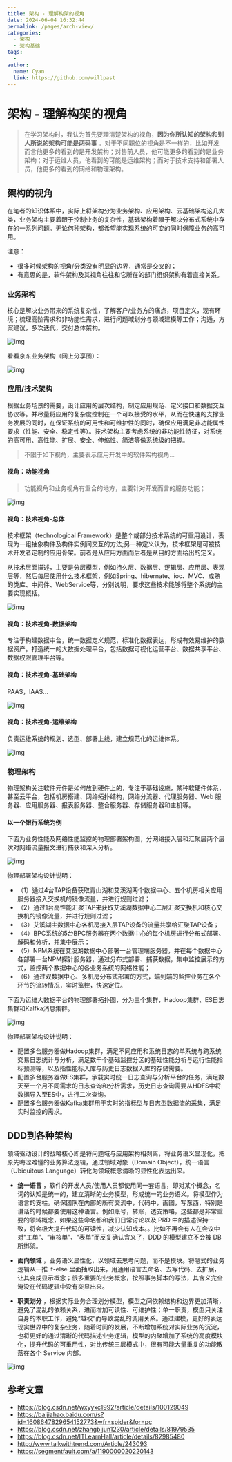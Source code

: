 ```yaml
---
title: 架构 - 理解构架的视角
date: 2024-06-04 16:32:44
permalink: /pages/arch-view/
categories:
  - 架构
  - 架构基础
tags:
  - 
author: 
  name: Cyan
  link: https://github.com/willpast
---
```

# 架构 - 理解构架的视角

> 在学习架构时，我认为首先要理清楚架构的视角，**因为你所认知的架构和别人所说的架构可能是两码事**
> 。对于不同职位的视角是不一样的，比如开发而言他更多的看到的是开发架构；对售前人员，他可能更多的看到的是业务架构；对于运维人员，他看到的可能是运维架构；而对于技术支持和部署人员，他更多的看到的网络和物理架构。
 
## 架构的视角

在笔者的知识体系中，实际上将架构分为业务架构、应用架构、云基础架构这几大类，业务架构主要着眼于控制业务的复杂性，基础架构着眼于解决分布式系统中存在的一系列问题。无论何种架构，都希望能实现系统的可变的同时保障业务的高可用。

注意：

  * 很多时候架构的视角/分类没有明显的边界，通常是交叉的；
  * 有意思的是，软件架构及其视角往往和它所在的部门组织架构有着直接关系。

### 业务架构

核心是解决业务带来的系统复杂性，了解客户/业务方的痛点，项目定义，现有环境；梳理高阶需求和非功能性需求，进行问题域划分与领域建模等工作；沟通，方案建议，多次迭代，交付总体架构。

![img](https://cdn.jsdelivr.net/gh/willpast/image/blog/ka_java/arch-x-view-1.png)

看看京东业务架构（网上分享图）：

![img](https://cdn.jsdelivr.net/gh/willpast/image/blog/ka_java/arch-x-view-2.jpg)

### 应用/技术架构

根据业务场景的需要，设计应用的层次结构，制定应用规范、定义接口和数据交互协议等。并尽量将应用的复杂度控制在一个可以接受的水平，从而在快速的支撑业务发展的同时，在保证系统的可用性和可维护性的同时，确保应用满足非功能属性要求（性能、安全、稳定性等）。技术架构主要考虑系统的非功能性特征，对系统的高可用、高性能、扩展、安全、伸缩性、简洁等做系统级的把握。

> 不限于如下视角，主要表示应用开发中的软件架构视角...

#### 视角：功能视角

> 功能视角和业务视角有重合的地方，主要针对开发而言的服务功能；

![img](https://cdn.jsdelivr.net/gh/willpast/image/blog/ka_java/arch-x-view-3.png)

#### 视角：技术视角-总体

技术框架（technological
Framework）是整个或部分技术系统的可重用设计，表现为一组抽象构件及构件实例间交互的方法;另一种定义认为，技术框架是可被技术开发者定制的应用骨架。前者是从应用方面而后者是从目的方面给出的定义。

从技术层面描述，主要是分层模型，例如持久层、数据层、逻辑层、应用层、表现层等，然后每层使用什么技术框架，例如Spring、hibernate、ioc、MVC、成熟的类库、中间件、WebService等，分别说明，要求这些技术能够将整个系统的主要实现概括。

![img](https://cdn.jsdelivr.net/gh/willpast/image/blog/ka_java/arch-x-view-2.png)

#### 视角：技术视角-数据架构

专注于构建数据中台，统一数据定义规范，标准化数据表达，形成有效易维护的数据资产。打造统一的大数据处理平台，包括数据可视化运营平台、数据共享平台、数据权限管理平台等。

#### 视角：技术视角-基础架构

PAAS，IAAS...

![img](https://cdn.jsdelivr.net/gh/willpast/image/blog/ka_java/arch-x-view-8.jpeg)

#### 视角：技术视角-运维架构

负责运维系统的规划、选型、部署上线，建立规范化的运维体系。

![img](https://cdn.jsdelivr.net/gh/willpast/image/blog/ka_java/arch-x-view-7.jpg)

### 物理架构

物理架构关注软件元件是如何放到硬件上的，专注于基础设施，某种软硬件体系，甚至云平台，包括机房搭建、网络拓扑结构，网络分流器、代理服务器、Web
服务器、应用服务器、报表服务器、整合服务器、存储服务器和主机等。

#### 以一个银行系统为例

下面为业务性能及网络性能监控的物理部署架构图，分网络接入层和汇聚层两个层次对网络流量报文进行捕获和深入分析。

![img](https://cdn.jsdelivr.net/gh/willpast/image/blog/ka_java/arch-x-view-4.png)

物理部署架构设计说明：

  * （1）通过4台TAP设备获取青山湖和艾溪湖两个数据中心、五个机房相关应用服务器接入交换机的镜像流量，并进行规则过滤；
  * （2）通过1台高性能汇聚TAP来获取艾溪湖数据中心二层汇聚交换机和核心交换机的镜像流量，并进行规则过滤；
  * （3）艾溪湖主数据中心各机房接入层TAP设备的流量共享给汇聚TAP设备；
  * （4）BPC系统的5台BPC服务器在两个数据中心的每个机房进行分布式部署、解码和分析，并集中展示；
  * （5）NPM系统在艾溪湖数据中心部署一台管理端服务器，并在每个数据中心各部署一台NPM探针服务器，通过分布式部署、捕获数据，集中监控展示的方式，监控两个数据中心的各业务系统的网络性能；
  * （6）通过双数据中心、多机房分布式部署的方式，端到端的监控业务在各个环节的流转情况，实时监控，快速定位。

下面为运维大数据平台的物理部署拓扑图，分为三个集群，Hadoop集群、ES日志集群和Kalfka消息集群。

![img](https://cdn.jsdelivr.net/gh/willpast/image/blog/ka_java/arch-x-view-5.png)

物理部署架构设计说明：

  * 配置多台服务器做Hadoop集群，满足不同应用和系统日志的单系统与跨系统交易日志统计与分析，满足数千个基础监控分区的基础性能分析与运行性能指标预测等，以及指性能标入库与历史日志数据入库的存储需要。
  * 配置多台服务器做ES集群，承载实时统一日志查询与分析平台的任务，满足数天至一个月不同需求的日志查询和分析需求，历史日志查询需要从HDFS中将数据导入至ES中，进行二次查询。
  * 配置多台服务器做Kafka集群用于实时的指标型与日志型数据流的采集，满足实时监控的需求。

## DDD到各种架构

领域驱动设计的战略核心即是将问题域与应用架构相剥离，将业务语义显现化，把原先晦涩难懂的业务算法逻辑，通过领域对象（Domain
Object），统一语言（Ubiquitous Language）转化为领域概念清晰的显性化表达出来。

  * **统一语言** ，软件的开发人员/使用人员都使用同一套语言，即对某个概念，名词的认知是统一的，建立清晰的业务模型，形成统一的业务语义。将模型作为语言的支柱。确保团队在内部的所有交流中，代码中，画图，写东西，特别是讲话的时候都要使用这种语言。例如账号，转账，透支策略，这些都是非常重要的领域概念，如果这些命名都和我们日常讨论以及 PRD 中的描述保持一致，将会极大提升代码的可读性，减少认知成本。。比如不再会有人在会议中对“工单”、“审核单”、“表单”而反复确认含义了，DDD 的模型建立不会被 DB 所绑架。

  * **面向领域** ，业务语义显性化，以领域去思考问题，而不是模块。将隐式的业务逻辑从一推 if-else 里面抽取出来，用通用语言去命名、去写代码、去扩展，让其变成显示概念；很多重要的业务概念，按照事务脚本的写法，其含义完全淹没在代码逻辑中没有突显出来。

  * **职责划分** ，根据实际业务合理划分模型，模型之间依赖结构和边界更加清晰，避免了混乱的依赖关系，进而增加可读性、可维护性；单一职责，模型只关注自身的本职工作，避免“越权”而导致混乱的调用关系。通过建模，更好的表达现实世界中的复杂业务，随着时间的发展，不断增加系统对实际业务的沉淀，也将更好的通过清晰的代码描述业务逻辑，模型的内聚增加了系统的高度模块化，提升代码的可重用性，对比传统三层模式中，很有可能大量重复的功能散落在各个 Service 内部。

![img](https://cdn.jsdelivr.net/gh/willpast/image/blog/ka_java/arch-x-view-10.png)

## 参考文章

  * https://blog.csdn.net/wxyyxc1992/article/details/100129049
  * https://baijiahao.baidu.com/s?id=1608647829654152773&wfr=spider&for=pc
  * https://blog.csdn.net/zhangbijun1230/article/details/81979535
  * https://blog.csdn.net/ITLearnHall/article/details/82985480
  * http://www.talkwithtrend.com/Article/243093
  * https://segmentfault.com/a/1190000020220143

 
